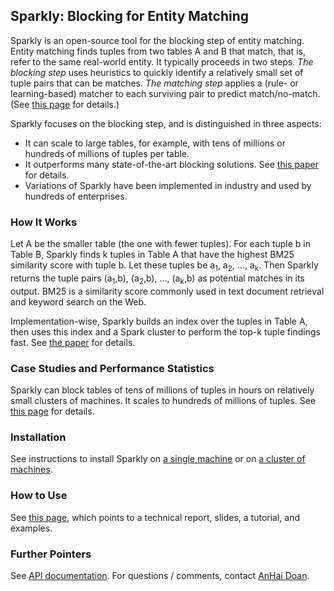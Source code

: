 ## Sparkly: Blocking for Entity Matching

Sparkly is an open-source tool for the blocking step of entity matching. Entity matching finds tuples from two tables A and B that match, that is, refer to the same real-world entity. It typically proceeds in two steps. *The blocking step* uses heuristics to quickly identify a relatively small set of tuple pairs that can be matches. *The matching step* applies a (rule- or learning-based) matcher to each surviving pair to predict match/no-match. (See [this page](https://anhaidgroup.github.io/magellan/about) for details.)

Sparkly focuses on the blocking step, and is distinguished in three aspects: 

* It can scale to large tables, for example, with tens of millions or hundreds of millions of tuples per table. 
* It outperforms many state-of-the-art blocking solutions. See [this paper](https://pages.cs.wisc.edu/~anhai/papers1/sparkly-vldb2023.pdf) for details. 
* Variations of Sparkly have been implemented in industry and used by hundreds of enterprises. 

### How It Works

Let A be the smaller table (the one with fewer tuples). For each tuple b in Table B, Sparkly finds k tuples in Table A that have the highest BM25 similarity score with tuple b. Let these tuples be a<sub>1</sub>, a<sub>2</sub>, ..., a<sub>k</sub>. Then Sparkly returns the tuple pairs (a<sub>1</sub>,b), (a<sub>2</sub>,b), ..., (a<sub>k</sub>,b) as potential matches in its output. BM25 is a similarity score commonly used in text document retrieval and keyword search on the Web. 

Implementation-wise, Sparkly builds an index over the tuples in Table A, then uses this index and a Spark cluster to perform the top-k tuple findings fast. See [the paper](https://www.vldb.org/pvldb/vol16/p1507-paulsen.pdf) for details. 

### Case Studies and Performance Statistics

Sparkly can block tables of tens of millions of tuples in hours on relatively small clusters of machines. It scales to hundreds of millions of tuples. See [this page](https://github.com/anhaidgroup/sparkly/blob/main/doc/case-studies-n-performance-stats.md) for details. 

### Installation

See instructions to install Sparkly on [a single machine](https://github.com/anhaidgroup/sparkly/blob/main/doc/install-single-machine.md) or on [a cluster of machines](https://github.com/anhaidgroup/sparkly/blob/main/doc/install-cluster-machines.md). 

### How to Use

See [this page](https://github.com/anhaidgroup/sparkly/blob/main/doc/using-sparkly.md), which points to a technical report, slides, a tutorial, and examples.

### Further Pointers

See [API documentation](https://anhaidgroup.github.io/sparkly/). 
For questions / comments, contact [AnHai Doan](mailto:anhai@cs.wisc.edu).

